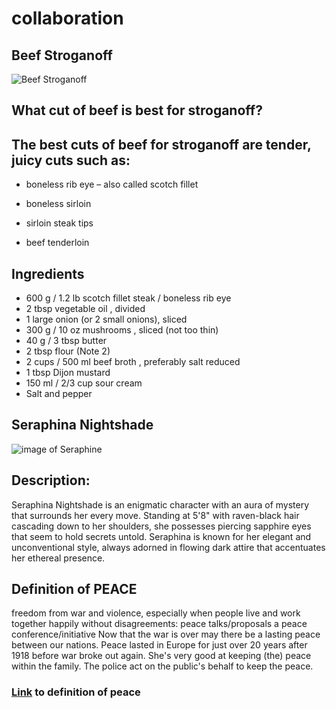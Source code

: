# collaboration
## Beef Stroganoff
 ![Beef Stroganoff](https://img.taste.com.au/rIJRkbR6/w643-h428-cfill-q90/taste/2016/11/beef-stroganoff-13205-1.jpeg)
 

## What cut of beef is best for stroganoff?
## The best cuts of beef for stroganoff are tender, juicy cuts such as:

- boneless rib eye – also called scotch fillet 

- boneless sirloin

- sirloin steak tips

- beef tenderloin

## Ingredients
- 600 g / 1.2 lb scotch fillet steak / boneless rib eye 
- 2 tbsp vegetable oil , divided
- 1 large onion (or 2 small onions), sliced
- 300 g / 10 oz mushrooms , sliced (not too thin)
- 40 g / 3 tbsp butter
- 2 tbsp flour (Note 2)
- 2 cups / 500 ml beef broth , preferably salt reduced
- 1 tbsp Dijon mustard
- 150 ml / 2/3 cup sour cream
- Salt and pepper


## Seraphina Nightshade

![image of Seraphine](https://cdn.elestudiodelpintor.com/2015/03/11.jpg)

## Description:

Seraphina Nightshade is an enigmatic character with an aura of mystery that surrounds her every move. Standing at 5'8" with raven-black hair cascading down to her shoulders, she possesses piercing sapphire eyes that seem to hold secrets untold. Seraphina is known for her elegant and unconventional style, always adorned in flowing dark attire that accentuates her ethereal presence.


## Definition of PEACE


freedom from war and violence, especially when people live and work together happily without disagreements:
peace talks/proposals
a peace conference/initiative
Now that the war is over may there be a lasting peace between our nations.
Peace lasted in Europe for just over 20 years after 1918 before war broke out again.
She's very good at keeping (the) peace within the family.
The police act on the public's behalf to keep the peace.

### [Link](https://dictionary.cambridge.org/dictionary/english/peace) to definition of peace 
